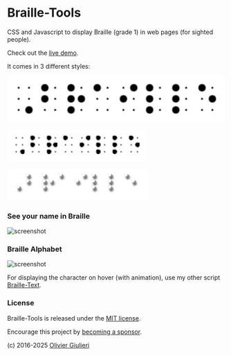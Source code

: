 # Braille-Tools

CSS and Javascript to display Braille (grade 1) in web pages (for sighted people).

Check out the [live demo](https://evoluteur.github.io/braille-tools/index.html).

It comes in 3 different styles:

![big](screenshots/braille-big.png)

![small](screenshots/braille-small.png)

![small-3d](screenshots/braille-small-3d.png)


### See your name in Braille

![screenshot](https://raw.github.com/evoluteur/braille-tools/master/screenshots/your-name-in-braille.png)


### Braille Alphabet

![screenshot](https://raw.github.com/evoluteur/braille-tools/master/screenshots/braille-alphabet.png)

For displaying the character on hover (with animation), use my other script [Braille-Text](https://github.com/evoluteur/braille-text).

### License

Braille-Tools is released under the [MIT license](http://github.com/evoluteur/braille/blob/master/LICENSE.md).

Encourage this project by [becoming a sponsor](https://github.com/sponsors/evoluteur).

(c) 2016-2025 [Olivier Giulieri](https://evoluteur.github.io/)
